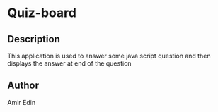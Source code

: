# Quiz-board
## Description
This application is used to answer some java script question and then displays the answer at end of the question
## Author 
Amir Edin
